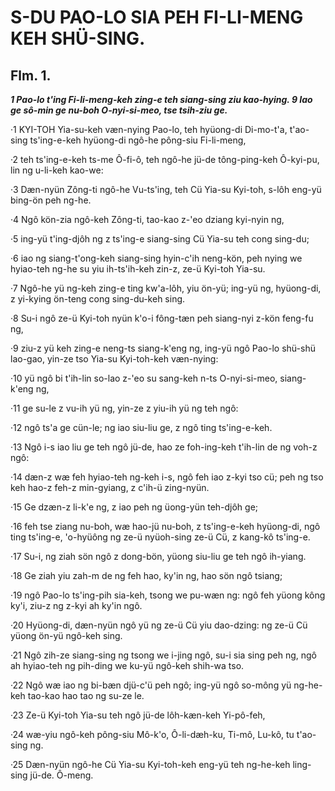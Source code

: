 # S-DU PAO-LO SIA PEH FI-LI-MENG KEH SHÜ-SING.

## Flm. 1.

**_1 Pao-lo t'ing Fi-li-meng-keh zing-e teh siang-sing ziu kao-hying. 9 Iao ge sô-min ge nu-boh O-nyi-si-meo, tse tsih-ziu ge._**

·1 KYI-TOH Yia-su-keh væn-nying Pao-lo, teh hyüong-di Di-mo-t'a, t'ao-sing ts'ing-e-keh hyüong-di ngô-he pông-siu Fi-li-meng,

·2 teh ts'ing-e-keh ts-me Ô-fi-ô, teh ngô-he jü-de tông-ping-keh Ô-kyi-pu, lin ng u-li-keh kao-we:

·3 Dæn-nyün Zông-ti ngô-he Vu-ts'ing, teh Cü Yia-su Kyi-toh, s-lôh eng-yü bing-ön peh ng-he.

·4 Ngô kön-zia ngô-keh Zông-ti, tao-kao z-'eo dziang kyi-nyin ng,

·5 ing-yü t'ing-djôh ng z ts'ing-e siang-sing Cü Yia-su teh cong sing-du;

·6 iao ng siang-t'ong-keh siang-sing hyin-c'ih neng-kön, peh nying we hyiao-teh ng-he su yiu ih-ts'ih-keh zin-z, ze-ü Kyi-toh Yia-su.

·7 Ngô-he yü ng-keh zing-e ting kw'a-lôh, yiu ön-yü; ing-yü ng, hyüong-di, z yi-kying ön-teng cong sing-du-keh sing.

·8 Su-i ngô ze-ü Kyi-toh nyün k'o-i fông-tæn peh siang-nyi z-kön feng-fu ng,

·9 ziu-z yü keh zing-e neng-ts siang-k'eng ng, ing-yü ngô Pao-lo shü-shü lao-gao, yin-ze tso Yia-su Kyi-toh-keh væn-nying:

·10 yü ngô bi t'ih-lin so-lao z-'eo su sang-keh n-ts O-nyi-si-meo, siang-k'eng ng,

·11 ge su-le z vu-ih yü ng, yin-ze z yiu-ih yü ng teh ngô:

·12 ngô ts'a ge cün-le; ng iao siu-liu ge, z ngô ting ts'ing-e-keh.

·13 Ngô i-s iao liu ge teh ngô jü-de, hao ze foh-ing-keh t'ih-lin de ng voh-z ngô:

·14 dæn-z wæ feh hyiao-teh ng-keh i-s, ngô feh iao z-kyi tso cü; peh ng tso keh hao-z feh-z min-gyiang, z c'ih-ü zing-nyün.

·15 Ge dzæn-z li-k'e ng, z iao peh ng üong-yün teh-djôh ge;

·16 feh tse ziang nu-boh, wæ hao-jü nu-boh, z ts'ing-e-keh hyüong-di, ngô ting ts'ing-e, 'o-hyüông ng ze-ü nyüoh-sing ze-ü Cü, z kang-kô ts'ing-e.

·17 Su-i, ng ziah sön ngô z dong-bön, yüong siu-liu ge teh ngô ih-yiang.

·18 Ge ziah yiu zah-m de ng feh hao, ky'in ng, hao sön ngô tsiang;

·19 ngô Pao-lo ts'ing-pih sia-keh, tsong we pu-wæn ng: ngô feh yüong kông ky'i, ziu-z ng z-kyi ah ky'in ngô.

·20 Hyüong-di, dæn-nyün ngô yü ng ze-ü Cü yiu dao-dzing: ng ze-ü Cü yüong ön-yü ngô-keh sing.

·21 Ngô zih-ze siang-sing ng tsong we i-jing ngô, su-i sia sing peh ng, ngô ah hyiao-teh ng pih-ding we ku-yü ngô-keh shih-wa tso.

·22 Ngô wæ iao ng bi-bæn djü-c'ü peh ngô; ing-yü ngô so-mông yü ng-he-keh tao-kao hao tao ng su-ze le.

·23 Ze-ü Kyi-toh Yia-su teh ngô jü-de lôh-kæn-keh Yi-pô-feh,

·24 wæ-yiu ngô-keh pông-siu Mô-k'o, Ô-li-dæh-ku, Ti-mô, Lu-kô, tu t'ao-sing ng.

·25 Dæn-nyün ngô-he Cü Yia-su Kyi-toh-keh eng-yü teh ng-he-keh ling-sing jü-de. Ô-meng.








